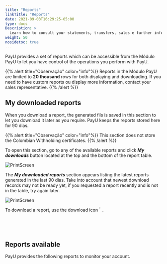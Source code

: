 ```yaml
---
title: "Reports"
linkTitle: "Reports"
date: 2021-09-03T16:29:25-05:00
type: docs
Description: >
  Learn how to consult your statements, transfers, sales e further information your shop may require to meet regulations.
weight: 50
nosidetoc: true
---
```


PayU provides a set of reports which can be accessible from the Módulo PayU to let you have control of the operations you perform with PayU.

{{% alert title="Observação" color="info"%}}
Reports in the Módulo PayU are limited to **20 thousand** rows for both displaying and downloading. If you need to have custom reports ou display more information, contact your sales representative.
{{% /alert %}}

## My downloaded reports
When you download a report, the generated fils is saved in this section to let you download it later as you require. PayU keeps the reports stored here for 90 dias.

{{% alert title="Observação" color="info"%}}
This section does not store the Colombian Withholding certificates.
{{% /alert %}}

To open this section, go to any of the available reports and click _**My downloads**_ button located at the top and the bottom of the report table.

![PrintScreen](/assets/Reports/Reports_01.png)

The _**My downloaded reports**_ section appears listing the latest reports generated in the last 90 dias. Take into account that newest download records may not be ready yet, if you requested a report recently and is not in the table, try again later.

![PrintScreen](/assets/Reports/Reports_02.png)

To download a report, use the download icon <img src="/assets/Reports/Reports_03.png" width="2%" style="vertical-align: top;"/>.

## Reports available
PayU provides the following reports to monitor your account.